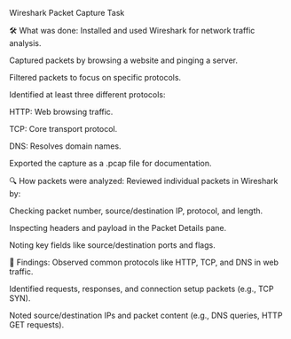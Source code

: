 Wireshark Packet Capture Task

🛠️ What was done:
Installed and used Wireshark for network traffic analysis.

Captured packets by browsing a website and pinging a server.

Filtered packets to focus on specific protocols.

Identified at least three different protocols:

HTTP: Web browsing traffic.

TCP: Core transport protocol.

DNS: Resolves domain names.

Exported the capture as a .pcap file for documentation.

🔍 How packets were analyzed:
Reviewed individual packets in Wireshark by:

Checking packet number, source/destination IP, protocol, and length.

Inspecting headers and payload in the Packet Details pane.

Noting key fields like source/destination ports and flags.

📝 Findings:
Observed common protocols like HTTP, TCP, and DNS in web traffic.

Identified requests, responses, and connection setup packets (e.g., TCP SYN).

Noted source/destination IPs and packet content (e.g., DNS queries, HTTP GET requests).
